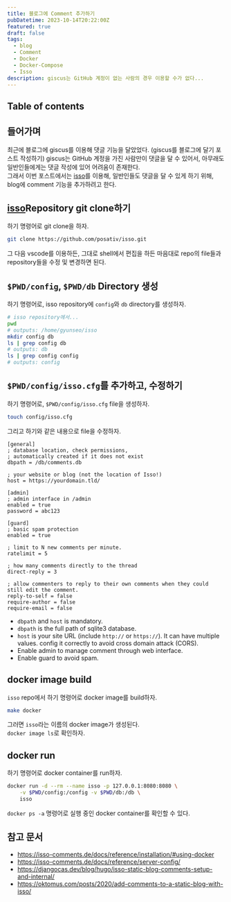 ```yaml
---
title: 블로그에 Comment 추가하기
pubDatetime: 2023-10-14T20:22:00Z
featured: true
draft: false
tags:
  - blog
  - Comment
  - Docker
  - Docker-Compose
  - Isso
description: giscus는 GitHub 계정이 없는 사람의 경우 이용할 수가 없다...
---
```


## Table of contents

## 들어가며

최근에 블로그에 giscus를 이용해 댓글 기능을 달았었다. (giscus를 블로그에 달기 포스트 작성하기)
giscus는 GitHub 계정을 가진 사람만이 댓글을 달 수 있어서, 아무래도 일반인들에게는 댓글 작성에 있어 어려움이 존재한다.  
그래서 이번 포스트에서는 [isso](https://github.com/posativ/isso/)를 이용해, 일반인들도 댓글을 달 수 있게 하기 위해, blog에 comment 기능을 추가하려고 한다.

## [isso](https://github.com/posativ/isso/)Repository git clone하기

하기 명령어로 git clone을 하자.

```zsh
git clone https://github.com/posativ/isso.git
```

그 다음 vscode를 이용하든, 그대로 shell에서 편집을 하든 마음대로 repo의 file들과 repository들을 수정 및 변경하면 된다.

## `$PWD/config`, `$PWD/db` Directory 생성

하기 명령어로, isso repository에 `config`와 `db` directory를 생성하자.

```zsh
# isso repository에서...
pwd
# outputs: /home/gyunseo/isso
mkdir config db
ls | grep config db
# outputs: db
ls | grep config config
# outputs: config
```

## `$PWD/config/isso.cfg`를 추가하고, 수정하기

하기 명령어로, `$PWD/config/isso.cfg` file을 생성하자.

```zsh
touch config/isso.cfg
```

그리고 하기와 같은 내용으로 file을 수정하자.

```
[general]
; database location, check permissions,
; automatically created if it does not exist
dbpath = /db/comments.db

; your website or blog (not the location of Isso!)
host = https://yourdomain.tld/

[admin]
; admin interface in /admin
enabled = true
password = abc123

[guard]
; basic spam protection
enabled = true

; limit to N new comments per minute.
ratelimit = 5

; how many comments directly to the thread
direct-reply = 3

; allow commenters to reply to their own comments when they could still edit the comment.
reply-to-self = false
require-author = false
require-email = false
```

- `dbpath` and `host` is mandatory.
- `dbpath` is the full path of sqlite3 database.
- `host` is your site URL (include `http://` or `https://`). It can have multiple values. config it correctly to avoid cross domain attack (CORS).
- Enable admin to manage comment through web interface.
- Enable guard to avoid spam.

## docker image build

`isso` repo에서 하기 명령어로 docker image를 build하자.

```zsh
make docker
```

그러면 `isso`라는 이름의 docker image가 생성된다.  
`docker image ls`로 확인하자.

## docker run

하기 명령어로 docker container를 run하자.

```zsh
docker run -d --rm --name isso -p 127.0.0.1:8080:8080 \
    -v $PWD/config:/config -v $PWD/db:/db \
    isso
```

`docker ps -a` 명령어로 실행 중인 docker container를 확인할 수 있다.

## 참고 문서

- <https://isso-comments.de/docs/reference/installation/#using-docker>
- <https://isso-comments.de/docs/reference/server-config/>
- <https://djangocas.dev/blog/hugo/isso-static-blog-comments-setup-and-internal/>
- <https://oktomus.com/posts/2020/add-comments-to-a-static-blog-with-isso/>
